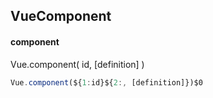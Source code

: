 ## VueComponent
#### component
Vue.component( id, [definition] )
```javascript
Vue.component(${1:id}${2:, [definition]})$0
```